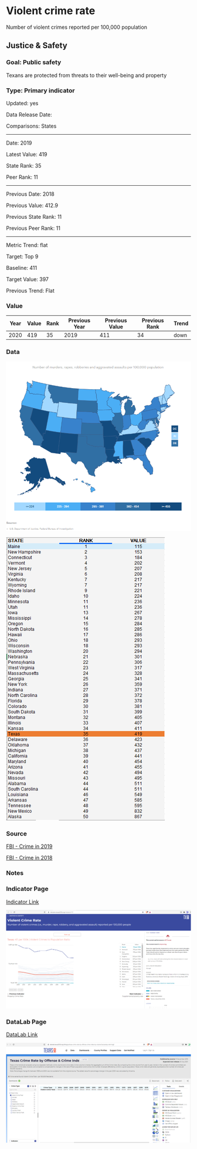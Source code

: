 # Violent crime rate


Number of violent crimes reported per 100,000 population

## Justice & Safety

### Goal: Public safety

Texans are protected from threats to their well-being and property

### Type: Primary indicator

Updated: yes

Data Release Date: 

Comparisons: States


----

Date: 2019

Latest Value: 419

State Rank: 35

Peer Rank: 11


----

Previous Date:  2018

Previous Value: 412.9

Previous State Rank:   11

Previous Peer Rank: 11


----
Metric Trend: flat

Target: Top 9

Baseline: 411

Target Value: 397

Previous Trend: Flat


### Value

|Year         |  Value      | Rank        | Previous Year| Previous Value | Previous Rank  | Trend| 
| ----------- | ----------- | ----------- | ----------- | ----------- | ----------- | -----------|
|      2020   |   419       |   35        |   2019      |    411      |     34      |   down     |

### Data

![map](./images/map_violentcrime.PNG)

![data](./images/data_violentcrime.PNG)

### Source

[FBI - Crime in 2019](https://ucr.fbi.gov/crime-in-the-u.s/2019/crime-in-the-u.s.-2019/topic-pages/tables/table-5)

[FBI - Crime in 2018](https://ucr.fbi.gov/crime-in-the-u.s/2018/crime-in-the-u.s.-2018/topic-pages/tables/table-5)

<!-- 
[AmericasHealthRankings](https://www.americashealthrankings.org/explore/annual/measure/Crime/state/ALL) -->

### Notes


### Indicator Page

[Indicator Link](https://indicators.texas2036.org/indicator/115)

![ind](./images/indicator_violentcrime.PNG)

### DataLab Page

[DataLab Link](https://datalab.texas2036.org/dbkqjpe/texas-crime-rate-by-offense-crime-index-by-volume?accesskey=ahmmgjf)


![datalab](./images/datalab_violentcrime.PNG)

